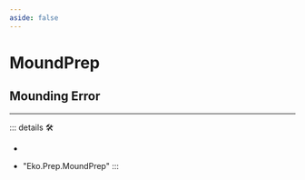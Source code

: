 ```yaml
---
aside: false
---
```

# <labor>MoundPrep</labor>

## Mounding Error

---

<!-- =================================================== -->
<!-- =================================================== -->
<!-- =================================================== -->
<!-- =================================================== -->
<!-- =================================================== -->
::: details 🛠

-

- "Eko.Prep.MoundPrep"
:::

